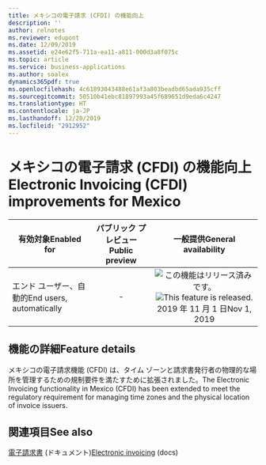 ```yaml
---
title: メキシコの電子請求 (CFDI) の機能向上
description: ''
author: relnotes
ms.reviewer: edupont
ms.date: 12/09/2019
ms.assetid: e24e62f5-711a-ea11-a811-000d3a8f075c
ms.topic: article
ms.service: business-applications
ms.author: soalex
dynamics365pdf: true
ms.openlocfilehash: 4c61893043488e61af3a803beadbd65ada935cff
ms.sourcegitcommit: 50510b41ebc81897993a45f689651d9eda6c4247
ms.translationtype: HT
ms.contentlocale: ja-JP
ms.lasthandoff: 12/20/2019
ms.locfileid: "2912952"
---
```

# <a name="electronic-invoicing-cfdi-improvements-for-mexico"></a><span data-ttu-id="8f347-102">メキシコの電子請求 (CFDI) の機能向上</span><span class="sxs-lookup"><span data-stu-id="8f347-102">Electronic Invoicing (CFDI) improvements for Mexico</span></span>


| <span data-ttu-id="8f347-103">有効対象</span><span class="sxs-lookup"><span data-stu-id="8f347-103">Enabled for</span></span>    |  <span data-ttu-id="8f347-104">パブリック プレビュー</span><span class="sxs-lookup"><span data-stu-id="8f347-104">Public preview</span></span> | <span data-ttu-id="8f347-105">一般提供</span><span class="sxs-lookup"><span data-stu-id="8f347-105">General availability</span></span> | 
| ---------- | :----------: |:----------: |
|<span data-ttu-id="8f347-106">エンド ユーザー、自動的</span><span class="sxs-lookup"><span data-stu-id="8f347-106">End users, automatically</span></span>|-| <span data-ttu-id="8f347-107">![この機能はリリース済みです。](/dynamics365-release-plan/media/green-checkmark.png "この機能はリリース済みです。")</span><span class="sxs-lookup"><span data-stu-id="8f347-107">![This feature is released.](/dynamics365-release-plan/media/green-checkmark.png "This feature is released.")</span></span> <span data-ttu-id="8f347-108">2019 年 11 月 1 日</span><span class="sxs-lookup"><span data-stu-id="8f347-108">Nov 1, 2019</span></span>|






## <a name="feature-details"></a><span data-ttu-id="8f347-109">機能の詳細</span><span class="sxs-lookup"><span data-stu-id="8f347-109">Feature details</span></span>
<!--feature detail start -->
<span data-ttu-id="8f347-110">メキシコの電子請求機能 (CFDI) は、タイム ゾーンと請求書発行者の物理的な場所を管理するための規制要件を満たすために拡張されました。</span><span class="sxs-lookup"><span data-stu-id="8f347-110">The Electronic Invoicing functionality in Mexico (CFDI) has been extended to meet the regulatory requirement for managing time zones and the physical location of invoice issuers.</span></span>
<!--feature detail end -->










## <a name="see-also"></a><span data-ttu-id="8f347-111">関連項目</span><span class="sxs-lookup"><span data-stu-id="8f347-111">See also</span></span>

<span data-ttu-id="8f347-112">[電子請求書](https://docs.microsoft.com/dynamics365/business-central/localfunctionality/mexico/electronic-invoicing) (ドキュメント)</span><span class="sxs-lookup"><span data-stu-id="8f347-112">[Electronic invoicing](https://docs.microsoft.com/dynamics365/business-central/localfunctionality/mexico/electronic-invoicing) (docs)</span></span>
